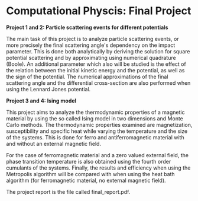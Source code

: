 # Computational Physcis: Final Project

**Project 1 and 2:  Particle scattering events for different potentials**

The main task of this project is to analyze particle scattering events, or more precisely the final scattering angle's dependency on the impact parameter. This is done both analytically by deriving the solution for square potential scattering and by approximating using numerical quadrature (Boole). An additional parameter which also will be studied is the effect of the relation between the initial kinetic energy and the potential, as well as the sign of the potential. The numerical approximations of the final scattering angle and the differential cross-section are also performed when using the Lennard Jones potential.

**Project 3 and 4: Ising model**

This project aims to analyze the thermodynamic properties of a magnetic material by using the so called Ising model in two dimensions and Monte Carlo methods. The thermodynamic properties examined are magnetization, susceptibility and specific heat while varying the temperature and the size of the systems. This is done for ferro and antiferromagnetic material with and without an external magnetic field. 

For the case of ferromagnetic material and a zero valued external field, the phase transition temperature is also obtained using the fourth order cumulants of the systems. Finally, the results and efficiency when using the Metropolis algorithm will be compared with when using the heat bath algorithm (for ferromagnetic material, no external magnetic field). 

The project report is the file called final_report.pdf.
